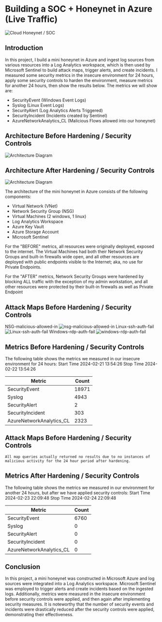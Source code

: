 # Building a SOC + Honeynet in Azure (Live Traffic)
![Cloud Honeynet / SOC](https://github.com/AndrewTanga/Azure-SOC/assets/93886645/1013ced8-8698-4bab-8679-d55eeed50c8a)


## Introduction

In this project, I build a mini honeynet in Azure and ingest log sources from various resources into a Log Analytics workspace, which is then used by Microsoft Sentinel to build attack maps, trigger alerts, and create incidents. I measured some security metrics in the insecure environment for 24 hours, apply some security controls to harden the environment, measure metrics for another 24 hours, then show the results below. The metrics we will show are:

- SecurityEvent (Windows Event Logs)
- Syslog (Linux Event Logs)
- SecurityAlert (Log Analytics Alerts Triggered)
- SecurityIncident (Incidents created by Sentinel)
- AzureNetworkAnalytics_CL (Malicious Flows allowed into our honeynet)

## Architecture Before Hardening / Security Controls
![Architecture Diagram](https://i.imgur.com/aBDwnKb.jpg)

## Architecture After Hardening / Security Controls
![Architecture Diagram](https://i.imgur.com/YQNa9Pp.jpg)

The architecture of the mini honeynet in Azure consists of the following components:

- Virtual Network (VNet)
- Network Security Group (NSG)
- Virtual Machines (2 windows, 1 linux)
- Log Analytics Workspace
- Azure Key Vault
- Azure Storage Account
- Microsoft Sentinel

For the "BEFORE" metrics, all resources were originally deployed, exposed to the internet. The Virtual Machines had both their Network Security Groups and built-in firewalls wide open, and all other resources are deployed with public endpoints visible to the Internet; aka, no use for Private Endpoints.

For the "AFTER" metrics, Network Security Groups were hardened by blocking ALL traffic with the exception of my admin workstation, and all other resources were protected by their built-in firewalls as well as Private Endpoint


## Attack Maps Before Hardening / Security Controls
NSG-malicious-allowed-in
![nsg-malicious-allowed-in](https://github.com/AndrewTanga/Azure-SOC/assets/93886645/ce9455d9-12f8-4daa-9752-c22eb2f5238a)
Linux-ssh-auth-fail
![Linux-ssh-auth-fail](https://github.com/AndrewTanga/Azure-SOC/assets/93886645/bcbf1950-9b91-4b1f-b404-deb99d08d192)
Windows-rdp-auth-fail
![windows-rdp-auth-fail](https://github.com/AndrewTanga/Azure-SOC/assets/93886645/492f511d-2843-4617-9278-3aef3a211429)

## Metrics Before Hardening / Security Controls

The following table shows the metrics we measured in our insecure environment for 24 hours:
Start Time 2024-02-21 13:54:26
Stop Time 2024-02-22 13:54:26

| Metric                   | Count
| ------------------------ | -----
| SecurityEvent            | 18971
| Syslog                   | 4943
| SecurityAlert            | 2
| SecurityIncident         | 303
| AzureNetworkAnalytics_CL | 2323

## Attack Maps Before Hardening / Security Controls

```All map queries actually returned no results due to no instances of malicious activity for the 24 hour period after hardening.```

## Metrics After Hardening / Security Controls

The following table shows the metrics we measured in our environment for another 24 hours, but after we have applied security controls:
Start Time 2024-02-23 22:09:48
Stop Time	2024-02-24 22:09:48

| Metric                   | Count
| ------------------------ | -----
| SecurityEvent            | 6760
| Syslog                   | 0
| SecurityAlert            | 0
| SecurityIncident         | 0
| AzureNetworkAnalytics_CL | 0

## Conclusion

In this project, a mini honeynet was constructed in Microsoft Azure and log sources were integrated into a Log Analytics workspace. Microsoft Sentinel was employed to trigger alerts and create incidents based on the ingested logs. Additionally, metrics were measured in the insecure environment before security controls were applied, and then again after implementing security measures. It is noteworthy that the number of security events and incidents were drastically reduced after the security controls were applied, demonstrating their effectiveness.


